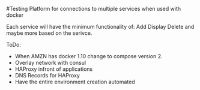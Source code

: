 #Testing Platform for connections to multiple services when used with docker

Each service will have the minimum functionality of:
Add
Display
Delete
and maybe more based on the serivce.


ToDo:
- When AMZN has docker 1.10 change to compose version 2.
- Overlay network with consul
- HAProxy infront of applications
- DNS Records for HAProxy
- Have the entire environment creation automated
